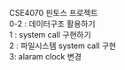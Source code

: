 CSE4070 핀토스 프로젝트  
0-2 : 데이터구조 활용하기  
1 : system call 구현하기  
2 : 파일시스템 system call 구현  
3: alaram clock 변경
